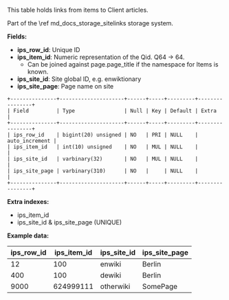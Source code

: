 This table holds links from items to Client articles.

Part of the \ref md_docs_storage_sitelinks storage system.

**Fields:**

 - **ips_row_id**: Unique ID
 - **ips_item_id**: Numeric representation of the Qid. Q64 -> 64.
   - Can be joined against page.page_title if the namespace for Items is known.
 - **ips_site_id**: Site global ID, e.g. enwiktionary
 - **ips_site_page**: Page name on site

```
+---------------+---------------------+------+-----+---------+----------------+
| Field         | Type                | Null | Key | Default | Extra          |
+---------------+---------------------+------+-----+---------+----------------+
| ips_row_id    | bigint(20) unsigned | NO   | PRI | NULL    | auto_increment |
| ips_item_id   | int(10) unsigned    | NO   | MUL | NULL    |                |
| ips_site_id   | varbinary(32)       | NO   | MUL | NULL    |                |
| ips_site_page | varbinary(310)      | NO   |     | NULL    |                |
+---------------+---------------------+------+-----+---------+----------------+
```

**Extra indexes:**
 - ips_item_id
 - ips_site_id & ips_site_page (UNIQUE)

**Example data:**

| ips_row_id  | ips_item_id | ips_site_id | ips_site_page |
| ------------| ----------- | ----------- | ------------- |
| 12          | 100         | enwiki      | Berlin        |
| 400         | 100         | dewiki      | Berlin        |
| 9000        | 624999111   | otherwiki   | SomePage      |
